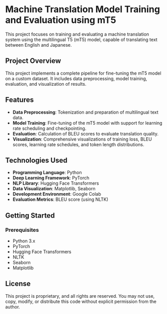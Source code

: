 # Machine Translation Model Training and Evaluation using mT5

This project focuses on training and evaluating a machine translation system using the multilingual T5 (mT5) model, capable of translating text between English and Japanese.

## Project Overview

This project implements a complete pipeline for fine-tuning the mT5 model on a custom dataset. It includes data preprocessing, model training, evaluation, and visualization of results.

## Features

- **Data Preprocessing**: Tokenization and preparation of multilingual text data.
- **Model Training**: Fine-tuning of the mT5 model with support for learning rate scheduling and checkpointing.
- **Evaluation**: Calculation of BLEU scores to evaluate translation quality.
- **Visualization**: Comprehensive visualizations of training loss, BLEU scores, learning rate schedules, and token length distributions.

## Technologies Used

- **Programming Language**: Python
- **Deep Learning Framework**: PyTorch
- **NLP Library**: Hugging Face Transformers
- **Data Visualization**: Matplotlib, Seaborn
- **Development Environment**: Google Colab
- **Evaluation Metrics**: BLEU score (using NLTK)

## Getting Started

### Prerequisites

- Python 3.x
- PyTorch
- Hugging Face Transformers
- NLTK
- Seaborn
- Matplotlib

## License
This project is proprietary, and all rights are reserved. You may not use, copy, modify, or distribute this code without explicit permission from the author.

